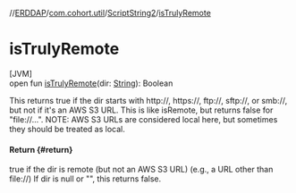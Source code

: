 //[ERDDAP](../../../index.md)/[com.cohort.util](../index.md)/[ScriptString2](index.md)/[isTrulyRemote](is-truly-remote.md)

# isTrulyRemote

[JVM]\
open fun [isTrulyRemote](is-truly-remote.md)(dir: [String](https://docs.oracle.com/en/java/javase/21/docs/api/java.base/java/lang/String.html)): Boolean

This returns true if the dir starts with http://, https://, ftp://, sftp://, or smb://, but not if it's an AWS S3 URL. This is like isRemote, but returns false for &quot;file://...&quot;. NOTE: AWS S3 URLs are considered local here, but sometimes they should be treated as local.

#### Return {#return}

true if the dir is remote (but not an AWS S3 URL) (e.g., a URL other than file://) If dir is null or &quot;&quot;, this returns false.